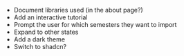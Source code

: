 - Document libraries used (in the about page?)
- Add an interactive tutorial
- Prompt the user for which semesters they want to import
- Expand to other states
- Add a dark theme
- Switch to shadcn?
